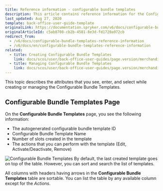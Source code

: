 ```yaml
---
title: Reference information - configurable bundle templates
description: This article contains reference information for the Configurable Bundle Templates in the Back Office.
last_updated: Aug 27, 2020
template: back-office-user-guide-template
originalLink: https://documentation.spryker.com/v6/docs/configurable-bundle-templates-reference-information
originalArticleId: c5ab8708-cb2b-4581-8e3d-fd1720a972cb
redirect_from:
  - /v6/docs/configurable-bundle-templates-reference-information
  - /v6/docs/en/configurable-bundle-templates-reference-information
related:
  - title: Creating Configurable Bundle Templates
    link: docs/scos/user/back-office-user-guides/page.version/merchandising/configurable-bundle-templates/creating-configurable-bundle-templates.html
  - title: Managing Configurable Bundle Templates
    link: docs/scos/user/back-office-user-guides/page.version/merchandising/configurable-bundle-templates/managing-configurable-bundle-templates.html
---
```


This topic describes the attributes that you see, enter, and select while creating or managing the Configurable Bundle Templates.

## Configurable Bundle Templates Page
On the **Configurable Bundle Templates** page, you see the following information:

* The autogenerated configurable bundle template ID
* Configurable Bundle Template Name
* Number of slots created in the template
* The actions that you can perform with the template (Edit, Activate/Deactivate, Remove)

![Configurable Bundle Templates](https://spryker.s3.eu-central-1.amazonaws.com/docs/User+Guides/Back+Office+User+Guides/Products/Configurable+Bundle+Templates/configurable-bundle-templates-table.png)
By default, the last created template goes on top of the table. However, you can sort and search the list of templates.

All columns with headers having arrows in the **Configurable Bundle Templates** table are sortable. You can list the table by any available column except for the *Actions*.
